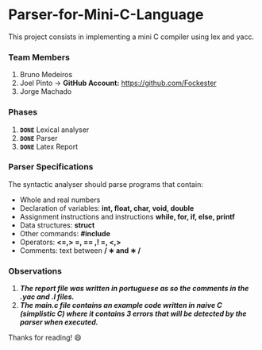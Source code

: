 # Parser-for-Mini-C-Language

This project consists in implementing a mini C compiler using lex and yacc.

### **Team Members**

1. Bruno Medeiros
2. Joel Pinto -> **GitHub Account:** https://github.com/Fockester
3. Jorge Machado


### **Phases**
1. **`DONE`** Lexical analyser
2.  **`DONE`** Parser
3. **`DONE`** Latex Report


### **Parser Specifications**

The syntactic analyser should parse programs that contain:

- Whole and real numbers 
- Declaration of variables: **int, float, char, void, double**
- Assignment instructions and instructions **while, for, if, else, printf**
- Data structures: **struct**
- Other commands: **#include**
- Operators: **<=,> =, == ,! =, <,>**
- Comments: text between  **/ ∗ and ∗ /**


### **Observations**

1. ***The report file was written in portuguese as so the comments in the .yac and .l files.***
2. ***The main.c file contains an example code written in naive C (simplistic C) where it contains 3 errors that will be detected by the parser when executed.***

Thanks for reading! :smile:
